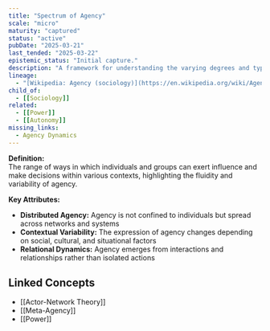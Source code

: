 ```yaml
---
title: "Spectrum of Agency"
scale: "micro"
maturity: "captured"
status: "active"
pubDate: "2025-03-21"
last_tended: "2025-03-22"
epistemic_status: "Initial capture."
description: "A framework for understanding the varying degrees and types of agency that individuals or groups can exercise within different contexts and systems."
lineage:
  - "[Wikipedia: Agency (sociology)](https://en.wikipedia.org/wiki/Agency_(sociology))"
child_of:
  - [[Sociology]]
related:
  - [[Power]]
  - [[Autonomy]]
missing_links:
  - Agency Dynamics
---
```


**Definition:**  
The range of ways in which individuals and groups can exert influence and make decisions within various contexts, highlighting the fluidity and variability of agency.

**Key Attributes:**  
- **Distributed Agency:** Agency is not confined to individuals but spread across networks and systems  
- **Contextual Variability:** The expression of agency changes depending on social, cultural, and situational factors  
- **Relational Dynamics:** Agency emerges from interactions and relationships rather than isolated actions

## Linked Concepts
- [[Actor-Network Theory]]
- [[Meta-Agency]]
- [[Power]]
